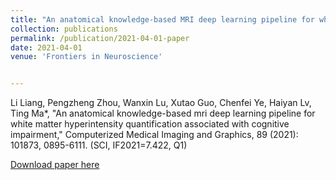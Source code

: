 ```yaml
---
title: "An anatomical knowledge-based MRI deep learning pipeline for white matter hyperintensity quantification associated with cognitive impairment"
collection: publications
permalink: /publication/2021-04-01-paper
date: 2021-04-01
venue: 'Frontiers in Neuroscience'


---
```

Li Liang, Pengzheng Zhou, Wanxin Lu, Xutao Guo, Chenfei Ye, Haiyan Lv, Ting Ma*, "An anatomical knowledge-based mri deep learning pipeline for white matter hyperintensity quantification associated with cognitive impairment," Computerized Medical Imaging and Graphics, 89 (2021): 101873, 0895-6111. (SCI, IF2021=7.422, Q1)

[Download paper here](http://nit-hit.github.io/files/J_2021_J_CMIG.pdf)
